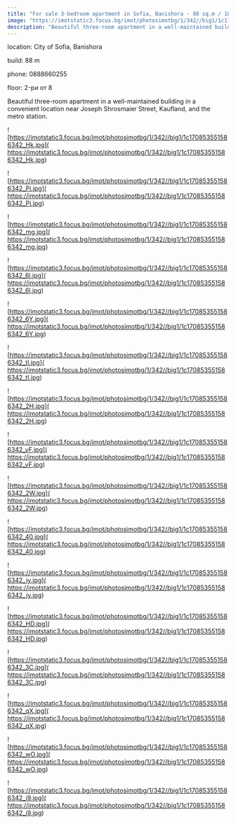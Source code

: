 ```yaml
---
title: "For sale 3-bedroom apartment in Sofia, Banishora - 88 sq.m / 185000 EUR :: imot.bg Ad"
image: "https://imotstatic3.focus.bg/imot/photosimotbg/1/342//big1/1c170853551586342_iP.jpg"
description: "Beautiful three-room apartment in a well-maintained building in a convenient location near Joseph Shrosmaier Street, Kaufland, and the metro station."
---
```


location: City of Sofia, Banishora

build: 88 m

phone: 0888660255

floor: 2-ри от 8

Beautiful three-room apartment in a well-maintained building in a convenient location near Joseph Shrosmaier Street, Kaufland, and the metro station.


![https://imotstatic3.focus.bg/imot/photosimotbg/1/342//big1/1c170853551586342_Hk.jpg]( https://imotstatic3.focus.bg/imot/photosimotbg/1/342//big1/1c170853551586342_Hk.jpg)


![https://imotstatic3.focus.bg/imot/photosimotbg/1/342//big1/1c170853551586342_Pi.jpg]( https://imotstatic3.focus.bg/imot/photosimotbg/1/342//big1/1c170853551586342_Pi.jpg)


![https://imotstatic3.focus.bg/imot/photosimotbg/1/342//big1/1c170853551586342_mg.jpg]( https://imotstatic3.focus.bg/imot/photosimotbg/1/342//big1/1c170853551586342_mg.jpg)


![https://imotstatic3.focus.bg/imot/photosimotbg/1/342//big1/1c170853551586342_6l.jpg]( https://imotstatic3.focus.bg/imot/photosimotbg/1/342//big1/1c170853551586342_6l.jpg)


![https://imotstatic3.focus.bg/imot/photosimotbg/1/342//big1/1c170853551586342_6Y.jpg]( https://imotstatic3.focus.bg/imot/photosimotbg/1/342//big1/1c170853551586342_6Y.jpg)


![https://imotstatic3.focus.bg/imot/photosimotbg/1/342//big1/1c170853551586342_tl.jpg]( https://imotstatic3.focus.bg/imot/photosimotbg/1/342//big1/1c170853551586342_tl.jpg)


![https://imotstatic3.focus.bg/imot/photosimotbg/1/342//big1/1c170853551586342_2H.jpg]( https://imotstatic3.focus.bg/imot/photosimotbg/1/342//big1/1c170853551586342_2H.jpg)


![https://imotstatic3.focus.bg/imot/photosimotbg/1/342//big1/1c170853551586342_vF.jpg]( https://imotstatic3.focus.bg/imot/photosimotbg/1/342//big1/1c170853551586342_vF.jpg)


![https://imotstatic3.focus.bg/imot/photosimotbg/1/342//big1/1c170853551586342_2W.jpg]( https://imotstatic3.focus.bg/imot/photosimotbg/1/342//big1/1c170853551586342_2W.jpg)


![https://imotstatic3.focus.bg/imot/photosimotbg/1/342//big1/1c170853551586342_40.jpg]( https://imotstatic3.focus.bg/imot/photosimotbg/1/342//big1/1c170853551586342_40.jpg)


![https://imotstatic3.focus.bg/imot/photosimotbg/1/342//big1/1c170853551586342_jy.jpg]( https://imotstatic3.focus.bg/imot/photosimotbg/1/342//big1/1c170853551586342_jy.jpg)


![https://imotstatic3.focus.bg/imot/photosimotbg/1/342//big1/1c170853551586342_HD.jpg]( https://imotstatic3.focus.bg/imot/photosimotbg/1/342//big1/1c170853551586342_HD.jpg)


![https://imotstatic3.focus.bg/imot/photosimotbg/1/342//big1/1c170853551586342_3C.jpg]( https://imotstatic3.focus.bg/imot/photosimotbg/1/342//big1/1c170853551586342_3C.jpg)


![https://imotstatic3.focus.bg/imot/photosimotbg/1/342//big1/1c170853551586342_qX.jpg]( https://imotstatic3.focus.bg/imot/photosimotbg/1/342//big1/1c170853551586342_qX.jpg)


![https://imotstatic3.focus.bg/imot/photosimotbg/1/342//big1/1c170853551586342_wO.jpg]( https://imotstatic3.focus.bg/imot/photosimotbg/1/342//big1/1c170853551586342_wO.jpg)


![https://imotstatic3.focus.bg/imot/photosimotbg/1/342//big1/1c170853551586342_i9.jpg]( https://imotstatic3.focus.bg/imot/photosimotbg/1/342//big1/1c170853551586342_i9.jpg)



